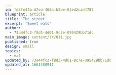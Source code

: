 ```yaml
---
id: fd3fe44b-d7cd-468a-b2ee-02ed2cad4787
blueprint: article
title: 'The street'
excerpt: 'Sweet eats'
author:
  - 73a44fc3-f8d3-4d01-9c7e-095429bb71dc
main_image: content/lr/011.jpg
published: true
design: small
topics:
  - eat
updated_by: 73a44fc3-f8d3-4d01-9c7e-095429bb71dc
updated_at: 1661480911
---
```

